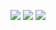 ![](https://travis-ci.org/Achse/php-math-interval.svg?branch=master)
![](https://scrutinizer-ci.com/g/Achse/php-math-interval/badges/quality-score.png?b=master)
![](https://scrutinizer-ci.com/g/Achse/php-math-interval/badges/coverage.png?b=master)

